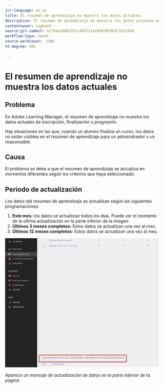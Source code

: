 ```yaml
---
jcr-language: en_us
title: El resumen de aprendizaje no muestra los datos actuales
description: El resumen de aprendizaje no muestra los datos actuales en Adobe Learning Manager
contentowner: saghosh
source-git-commit: ec79aa3dd6225cc424721afb50702963c1b125eb
workflow-type: tm+mt
source-wordcount: '150'
ht-degree: 48%

---
```




# El resumen de aprendizaje no muestra los datos actuales

## Problema

En Adobe Learning Manager, el resumen de aprendizaje no muestra los datos actuales de inscripción, finalización o progresión.

Hay situaciones en las que, cuando un alumno finaliza un curso, los datos no están visibles en el resumen de aprendizaje para un administrador o un responsable.

## Causa

El problema se debe a que el resumen de aprendizaje se actualiza en momentos diferentes según los criterios que haya seleccionado.

## Periodo de actualización

Los datos del resumen de aprendizaje se actualizan según las siguientes programaciones:

1. **Este mes:** los datos se actualizan todos los días. Puede ver el momento de la última actualización en la parte inferior de la imagen.
1. **Últimos 3 meses completos:** Estos datos se actualizan una vez al mes.
1. **Últimos 12 meses completos:** Estos datos se actualizan una vez al mes.

![](assets/learning-summary.png)

*Aparece un mensaje de actualización de datos en la parte inferior de la página*
